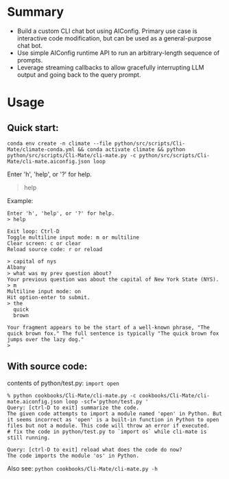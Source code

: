 # Summary

- Build a custom CLI chat bot using AIConfig. Primary use case is interactive code modification, but can be used as a general-purpose chat bot.
- Use simple AIConfig runtime API to run an arbitrary-length sequence of prompts.
- Leverage streaming callbacks to allow gracefully interrupting LLM output and going back to the query prompt.

# Usage

## Quick start:

`conda env create -n climate --file python/src/scripts/Cli-Mate/climate-conda.yml && conda activate climate && python python/src/scripts/Cli-Mate/cli-mate.py -c python/src/scripts/Cli-Mate/cli-mate.aiconfig.json loop`

Enter 'h', 'help', or '?' for help.
> help

Example:

```
Enter 'h', 'help', or '?' for help.
> help

Exit loop: Ctrl-D
Toggle multiline input mode: m or multiline
Clear screen: c or clear
Reload source code: r or reload

> capital of nys
Albany
> what was my prev question about?
Your previous question was about the capital of New York State (NYS).
> m
Multiline input mode: on
Hit option-enter to submit.
> the
  quick
  brown

Your fragment appears to be the start of a well-known phrase, "The quick brown fox." The full sentence is typically "The quick brown fox jumps over the lazy dog."
>
```


## With source code:

contents of python/test.py: `import open`

```
% python cookbooks/Cli-Mate/cli-mate.py -c cookbooks/Cli-Mate/cli-mate.aiconfig.json loop -scf='python/test.py '
Query: [ctrl-D to exit] summarize the code.
The given code attempts to import a module named 'open' in Python. But it seems incorrect as 'open' is a built-in function in Python to open files but not a module. This code will throw an error if executed.
# fix the code in python/test.py to `import os` while cli-mate is still running.

Query: [ctrl-D to exit] reload what does the code do now?
The code imports the module 'os' in Python.
```

Also see: `python cookbooks/Cli-Mate/cli-mate.py -h`
